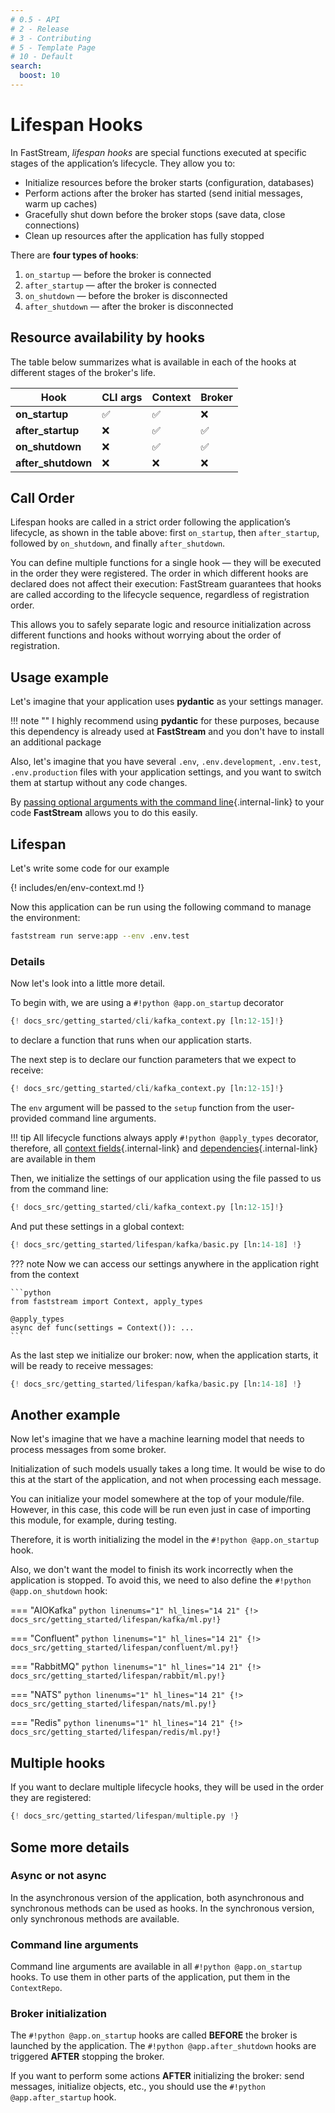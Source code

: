 ```yaml
---
# 0.5 - API
# 2 - Release
# 3 - Contributing
# 5 - Template Page
# 10 - Default
search:
  boost: 10
---
```


# Lifespan Hooks

In FastStream, *lifespan hooks* are special functions executed at specific stages of the application’s lifecycle.
They allow you to:

* Initialize resources before the broker starts (configuration, databases)
* Perform actions after the broker has started (send initial messages, warm up caches)
* Gracefully shut down before the broker stops (save data, close connections)
* Clean up resources after the application has fully stopped

There are **four types of hooks**:

1. `on_startup` — before the broker is connected
2. `after_startup` — after the broker is connected
3. `on_shutdown` — before the broker is disconnected
4. `after_shutdown` — after the broker is disconnected

## Resource availability by hooks

The table below summarizes what is available in each of the hooks at different stages of the broker's life.

| Hook                | CLI args | Context | Broker |
| ------------------- | -------- | ------- | ------ |
| **on\_startup**     | ✅        | ✅       | ❌      |
| **after\_startup**  | ❌        | ✅       | ✅      |
| **on\_shutdown**    | ❌        | ✅       | ✅      |
| **after\_shutdown** | ❌        | ❌       | ❌      |

## Call Order

Lifespan hooks are called in a strict order following the application’s lifecycle, as shown in the table above: first `on_startup`, then `after_startup`, followed by `on_shutdown`, and finally `after_shutdown`.

You can define multiple functions for a single hook — they will be executed in the order they were registered. The order in which different hooks are declared does not affect their execution: FastStream guarantees that hooks are called according to the lifecycle sequence, regardless of registration order.

This allows you to safely separate logic and resource initialization across different functions and hooks without worrying about the order of registration.



## Usage example

Let's imagine that your application uses **pydantic** as your settings manager.

!!! note ""
    I highly recommend using **pydantic** for these purposes, because this dependency is already used at **FastStream**
    and you don't have to install an additional package

Also, let's imagine that you have several `.env`, `.env.development`, `.env.test`, `.env.production` files with your application settings,
and you want to switch them at startup without any code changes.

By [passing optional arguments with the command line](../config/index.md){.internal-link} to your code **FastStream** allows you to do this easily.

## Lifespan

Let's write some code for our example

{! includes/en/env-context.md !}

Now this application can be run using the following command to manage the environment:

```bash
faststream run serve:app --env .env.test
```

### Details

Now let's look into a little more detail.

To begin with, we are using a `#!python @app.on_startup` decorator

```python linenums="12" hl_lines="14-15" hl_lines="1"
{! docs_src/getting_started/cli/kafka_context.py [ln:12-15]!}
```

to declare a function that runs when our application starts.

The next step is to declare our function parameters that we expect to receive:

```python linenums="12" hl_lines="14-15" hl_lines="2"
{! docs_src/getting_started/cli/kafka_context.py [ln:12-15]!}
```

The `env` argument will be passed to the `setup` function from the user-provided command line arguments.

!!! tip
    All lifecycle functions always apply `#!python @apply_types` decorator,
    therefore, all [context fields](../context/index.md){.internal-link} and [dependencies](../dependencies/index.md){.internal-link} are available in them

Then, we initialize the settings of our application using the file passed to us from the command line:

```python linenums="12" hl_lines="14-15" hl_lines="3"
{! docs_src/getting_started/cli/kafka_context.py [ln:12-15]!}
```

And put these settings in a global context:

```python linenums="14" hl_lines="4"
{! docs_src/getting_started/lifespan/kafka/basic.py [ln:14-18] !}
```

??? note
    Now we can access our settings anywhere in the application right from the context

    ```python
    from faststream import Context, apply_types

    @apply_types
    async def func(settings = Context()): ...
    ```

As the last step we initialize our broker: now, when the application starts, it will be ready to receive messages:

```python linenums="14" hl_lines="5"
{! docs_src/getting_started/lifespan/kafka/basic.py [ln:14-18] !}
```

## Another example

Now let's imagine that we have a machine learning model that needs to process messages from some broker.

Initialization of such models usually takes a long time. It would be wise to do this at the start of the application, and not when processing each message.

You can initialize your model somewhere at the top of your module/file. However, in this case, this code will be run even just in case of importing
this module, for example, during testing.

Therefore, it is worth initializing the model in the `#!python @app.on_startup` hook.

Also, we don't want the model to finish its work incorrectly when the application is stopped. To avoid this, we need to also define the `#!python @app.on_shutdown` hook:

=== "AIOKafka"
    ```python linenums="1" hl_lines="14 21"
    {!> docs_src/getting_started/lifespan/kafka/ml.py!}
    ```

=== "Confluent"
    ```python linenums="1" hl_lines="14 21"
    {!> docs_src/getting_started/lifespan/confluent/ml.py!}
    ```

=== "RabbitMQ"
    ```python linenums="1" hl_lines="14 21"
    {!> docs_src/getting_started/lifespan/rabbit/ml.py!}
    ```

=== "NATS"
    ```python linenums="1" hl_lines="14 21"
    {!> docs_src/getting_started/lifespan/nats/ml.py!}
    ```

=== "Redis"
    ```python linenums="1" hl_lines="14 21"
    {!> docs_src/getting_started/lifespan/redis/ml.py!}
    ```

## Multiple hooks

If you want to declare multiple lifecycle hooks, they will be used in the order they are registered:

```python linenums="1" hl_lines="6 11"
{! docs_src/getting_started/lifespan/multiple.py !}
```

## Some more details

### Async or not async

In the asynchronous version of the application, both asynchronous and synchronous methods can be used as hooks.
In the synchronous version, only synchronous methods are available.

### Command line arguments

Command line arguments are available in all `#!python @app.on_startup` hooks. To use them in other parts of the application, put them in the `ContextRepo`.

### Broker initialization

The `#!python @app.on_startup` hooks are called **BEFORE** the broker is launched by the application. The `#!python @app.after_shutdown` hooks are triggered **AFTER** stopping the broker.

If you want to perform some actions **AFTER** initializing the broker: send messages, initialize objects, etc., you should use the `#!python @app.after_startup` hook.
